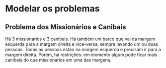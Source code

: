 # Modelar os problemas

## Problema dos Missionários e Canibais

Há 3 missionários e 3 canibais. Há também um barco que vai da margem 
esquerda para a margem direita e vice-versa, sempre levando um ou duas
pessoas. Todas as pessoas estão na margem esquerda e precisam ir para a margem direita.
Porém, há restrições: em momento algum pode ficar mais canibais do que missionários
em uma das margens.

